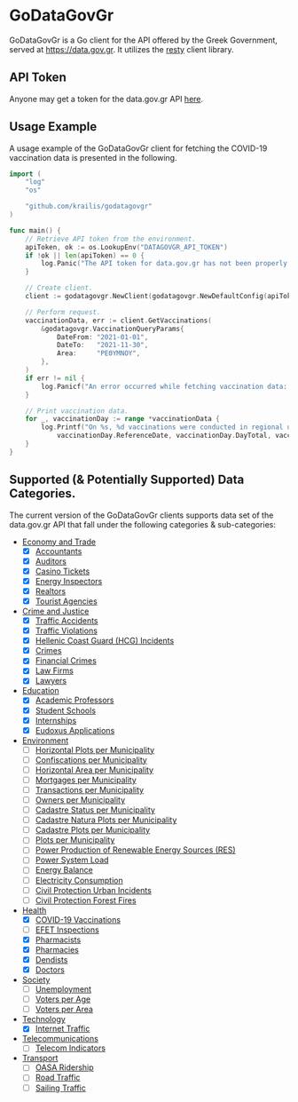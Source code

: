 # GoDataGovGr

GoDataGovGr is a Go client for the API offered by the Greek Government, served at https://data.gov.gr. It utilizes the [resty](https://github.com/go-resty/resty) client library.

## API Token

Anyone may get a token for the data.gov.gr API [here](https://data.gov.gr/token/).

## Usage Example

A usage example of the GoDataGovGr client for fetching the COVID-19 vaccination data is presented in the following.

```go
import (
	"log"
	"os"

	"github.com/krailis/godatagovgr"
)

func main() {
	// Retrieve API token from the environment.
	apiToken, ok := os.LookupEnv("DATAGOVGR_API_TOKEN")
	if !ok || len(apiToken) == 0 {
		log.Panic("The API token for data.gov.gr has not been properly set.")
	}

	// Create client.
	client := godatagovgr.NewClient(godatagovgr.NewDefaultConfig(apiToken))

	// Perform request.
	vaccinationData, err := client.GetVaccinations(
		&godatagovgr.VaccinationQueryParams{
			DateFrom: "2021-01-01",
			DateTo:   "2021-11-30",
			Area:     "ΡΕΘΥΜΝΟΥ",
		},
	)
	if err != nil {
		log.Panicf("An error occurred while fetching vaccination data: %s", err)
	}

	// Print vaccination data.
	for _, vaccinationDay := range *vaccinationData {
		log.Printf("On %s, %d vaccinations were conducted in regional unit %q.",
			vaccinationDay.ReferenceDate, vaccinationDay.DayTotal, vaccinationDay.Area)
	}
}

```

## Supported (& Potentially Supported) Data Categories.

The current version of the GoDataGovGr clients supports data set of the data.gov.gr API that fall under the following categories & sub-categories:
* [Economy and Trade](https://data.gov.gr/search/?topic=business)
  - [x] [Accountants](https://www.data.gov.gr/datasets/oee_accountants/)
  - [x] [Auditors](https://www.data.gov.gr/datasets/elte_auditors/)
  - [x] [Casino Tickets](https://www.data.gov.gr/datasets/eeep_casino_tickets/)
  - [x] [Energy Inspectors](https://www.data.gov.gr/datasets/minenv_inspectors/)
  - [x] [Realtors](https://www.data.gov.gr/datasets/mindev_realtors/)
  - [x] [Tourist Agencies](https://www.data.gov.gr/datasets/mintour_agencies/)
* [Crime and Justice](https://data.gov.gr/search/?topic=crime)
  * [x] [Traffic Accidents](https://www.data.gov.gr/datasets/mcp_traffic_accidents/)
  * [x] [Traffic Violations](https://www.data.gov.gr/datasets/mcp_traffic_violations/)
  * [x] [Hellenic Coast Guard (HCG) Incidents](https://www.data.gov.gr/datasets/hcg_incidents/)
  * [x] [Crimes](https://www.data.gov.gr/datasets/mcp_crime/)
  * [x] [Financial Crimes](https://www.data.gov.gr/datasets/mcp_financial_crimes/)
  * [x] [Law Firms](https://www.data.gov.gr/datasets/minjust_law_firms/)
  * [x] [Lawyers](https://www.data.gov.gr/datasets/minjust_lawyers/)
* [Education](https://data.gov.gr/search/?topic=education)
  * [x] [Academic Professors](https://www.data.gov.gr/datasets/minedu_dep/)
  * [x] [Student Schools](https://www.data.gov.gr/datasets/minedu_students_school/)
  * [x] [Internships](https://www.data.gov.gr/datasets/grnet_atlas/)
  * [x] [Eudoxus Applications](https://www.data.gov.gr/datasets/grnet_eudoxus/)
* [Environment](https://data.gov.gr/search/?topic=environment)
  * [ ] [Horizontal Plots per Municipality](https://www.data.gov.gr/datasets/ktm_hplots/)
  * [ ] [Confiscations per Municipality](https://www.data.gov.gr/datasets/ktm_confs/)
  * [ ] [Horizontal Area per Municipality](https://www.data.gov.gr/datasets/ktm_harea/)
  * [ ] [Mortgages per Municipality](https://www.data.gov.gr/datasets/ktm_liens/)
  * [ ] [Transactions per Municipality](https://www.data.gov.gr/datasets/ktm_transactions/)
  * [ ] [Owners per Municipality](https://www.data.gov.gr/datasets/ktm_owners/)
  * [ ] [Cadastre Status per Municipality](https://www.data.gov.gr/datasets/ktm_status/)
  * [ ] [Cadastre Natura Plots per Municipality](https://www.data.gov.gr/datasets/cadastre_natura_plot/)
  * [ ] [Cadastre Plots per Municipality](https://www.data.gov.gr/datasets/cadastre_plot/)
  * [ ] [Plots per Municipality](https://www.data.gov.gr/datasets/ktm_plots/)
  * [ ] [Power Production of Renewable Energy Sources (RES)](https://www.data.gov.gr/datasets/admie_realtimescadares/)
  * [ ] [Power System Load](https://www.data.gov.gr/datasets/admie_realtimescadasystemload/)
  * [ ] [Energy Balance](https://www.data.gov.gr/datasets/admie_dailyenergybalanceanalysis/)
  * [ ] [Electricity Consumption](https://www.data.gov.gr/datasets/electricity_consumption/)
  * [ ] [Civil Protection Urban Incidents](https://www.data.gov.gr/datasets/mcp_urban_incidents/)
  * [ ] [Civil Protection Forest Fires](https://www.data.gov.gr/datasets/mcp_forest_fires/)
* [Health](https://data.gov.gr/search/?topic=health)
  * [x] [COVID-19 Vaccinations](https://www.data.gov.gr/datasets/mdg_emvolio/)
  * [ ] [EFET Inspections](https://www.data.gov.gr/datasets/efet_inspections/)
  * [x] [Pharmacists](https://www.data.gov.gr/datasets/minhealth_pharmacists/)
  * [x] [Pharmacies](https://www.data.gov.gr/datasets/minhealth_pharmacies/)
  * [x] [Dendists](https://www.data.gov.gr/datasets/minhealth_dentists/)
  * [x] [Doctors](https://www.data.gov.gr/datasets/minhealth_doctors/)
* [Society](https://data.gov.gr/search/?topic=society)
  * [ ] [Unemployment](https://www.data.gov.gr/datasets/oaed_unemployment/)
  * [ ] [Voters per Age](https://www.data.gov.gr/datasets/minint_election_age/)
  * [ ] [Voters per Area](https://www.data.gov.gr/datasets/minint_election_distribution/)
* [Technology](https://data.gov.gr/search/?topic=technology)
  * [x] [Internet Traffic](https://www.data.gov.gr/datasets/internet_traffic/)
* [Telecommunications](https://data.gov.gr/search/?topic=telecom)
  * [ ] [Telecom Indicators](https://www.data.gov.gr/datasets/eett_telecom_indicators/)
* [Transport](https://data.gov.gr/search/?topic=transport)
  * [ ] [OASA Ridership](https://www.data.gov.gr/datasets/oasa_ridership/)
  * [ ] [Road Traffic](https://www.data.gov.gr/datasets/road_traffic_attica/)
  * [ ] [Sailing Traffic](https://www.data.gov.gr/datasets/sailing_traffic/)
